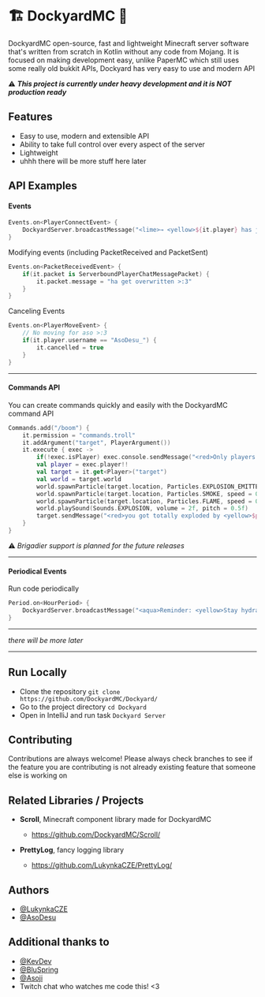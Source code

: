 
# 🏗️ DockyardMC 🚢

DockyardMC open-source, fast and lightweight Minecraft server software that's written from scratch in Kotlin without any code from Mojang. It is focused on making development easy, unlike PaperMC which still uses some really old bukkit APIs, Dockyard has very easy to use and modern API


⚠️ _**This project is currently under heavy development and it is NOT production ready**_

## Features

- Easy to use, modern and extensible API
- Ability to take full control over every aspect of the server
- Lightweight
- uhhh there will be more stuff here later

## API Examples

#### Events

```kotlin
Events.on<PlayerConnectEvent> {
    DockyardServer.broadcastMessage("<lime>→ <yellow>${it.player} has joined the server.")
}
```

Modifying events (including PacketReceived and PacketSent)
```kotlin
Events.on<PacketReceivedEvent> {
    if(it.packet is ServerboundPlayerChatMessagePacket) {
        it.packet.message = "ha get overwritten >:3"
    }
}
```
Canceling Events

```kotlin
Events.on<PlayerMoveEvent> {
    // No moving for aso >:3
    if(it.player.username == "AsoDesu_") {
        it.cancelled = true
    }
}
```
---

#### Commands API
You can create commands quickly and easily with the DockyardMC command API


```kotlin
Commands.add("/boom") {
    it.permission = "commands.troll"
    it.addArgument("target", PlayerArgument())
    it.execute { exec ->
        if(!exec.isPlayer) exec.console.sendMessage("<red>Only players can execute this command!")
        val player = exec.player!!
        val target = it.get<Player>("target")
        val world = target.world
        world.spawnParticle(target.location, Particles.EXPLOSION_EMITTER, speed = 0f, count = 3)
        world.spawnParticle(target.location, Particles.SMOKE, speed = 0.2f, count = 10)
        world.spawnParticle(target.location, Particles.FLAME, speed = 0.2f, count = 10)
        world.playSound(Sounds.EXPLOSION, volume = 2f, pitch = 0.5f)
        target.sendMessage("<red>you got totally exploded by <yellow>$player<red>!!!")
    }
}
```
⚠️ _Brigadier support is planned for the future releases_

---

#### Periodical Events

Run code periodically
```kotlin
Period.on<HourPeriod> {
    DockyardServer.broadcastMessage("<aqua>Reminder: <yellow>Stay hydrated and stretch once in a while!")
}
```

---

_there will be more later_

---

## Run Locally

- Clone the repository `git clone https://github.com/DockyardMC/Dockyard/`
- Go to the project directory `cd Dockyard`
- Open in IntelliJ and run task `Dockyard Server`
## Contributing

Contributions are always welcome! Please always check branches to see if the feature you are contributing is not already existing feature that someone else is working on

## Related Libraries / Projects

- **Scroll**, Minecraft component library made for DockyardMC
    - https://github.com/DockyardMC/Scroll/

- **PrettyLog**, fancy logging library
    - https://github.com/LukynkaCZE/PrettyLog/
## Authors

- [@LukynkaCZE](https://www.github.com/LukynkaCZE)
- [@AsoDesu](https://www.github.com/AsoDesu)

## Additional thanks to

- [@KevDev](https://github.com/TrasherMC)
- [@BluSpring](https://github.com/BluSpring)
- [@Asoji](https://github.com/asoji)
- Twitch chat who watches me code this! <3